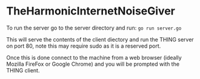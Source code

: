 # TheHarmonicInternetNoiseGiver

To run the server go to the server directory and run: 
`go run server.go`

This will serve the contents of the client diectory and run the
THING server on port 80, note this may require sudo as it is a
reserved port. 

Once this is done connect to the machine from a web browser (ideally
Mozilla FireFox or Google Chrome) and you will be prompted with the
THING client.